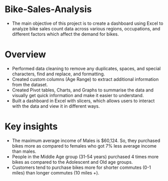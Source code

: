 # Bike-Sales-Analysis
- The main objective of this project is to create a dashboard using Excel to analyze bike sales count data across various regions, occupations, and different factors which affect the demand for bikes.
# Overview
- Performed data cleaning to remove any duplicates, spaces, and special characters, find and replace, and formatting.
- Created custom columns (Age Range) to extract additional information from the dataset.
- Created Pivot tables, Charts, and Graphs to summarise the data and visually get quick information and make it easier to understand.
- Built a dashboard in Excel with slicers, which allows users to interact with the data and view it in different ways.
# Key insights
- The maximum average income of Males is $60,124. So, they purchased bikes more as compared to females who got 7% less average income than males.
- People in the Middle Age group (31-54 years) purchased 4 times more bikes as compared to the Adolescent and Old age groups.
- Customers tend to purchase bikes more for shorter commutes (0-1 miles) than longer commutes (10 miles +).
